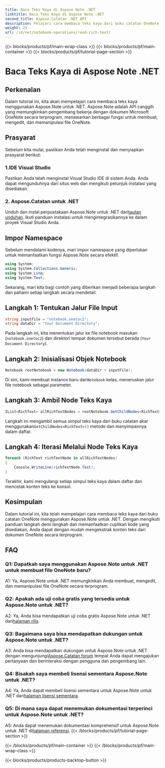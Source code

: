 ```yaml
---
title: Baca Teks Kaya di Aspose Note .NET
linktitle: Baca Teks Kaya di Aspose Note .NET
second_title: Aspose.Catatan .NET API
description: Pelajari cara membaca teks kaya dari buku catatan OneNote secara terprogram menggunakan Aspose.Note untuk .NET. Ikuti tutorial langkah demi langkah kami untuk integrasi yang mudah.
weight: 23
url: /id/net/notebook-operations/read-rich-text/
---
```


{{< blocks/products/pf/main-wrap-class >}}
{{< blocks/products/pf/main-container >}}
{{< blocks/products/pf/tutorial-page-section >}}

# Baca Teks Kaya di Aspose Note .NET

## Perkenalan

Dalam tutorial ini, kita akan mempelajari cara membaca teks kaya menggunakan Aspose.Note untuk .NET. Aspose.Note adalah API canggih yang memungkinkan pengembang bekerja dengan dokumen Microsoft OneNote secara terprogram, menawarkan berbagai fungsi untuk membuat, mengedit, dan memanipulasi file OneNote.

## Prasyarat

Sebelum kita mulai, pastikan Anda telah menginstal dan menyiapkan prasyarat berikut:

### 1.IDE Visual Studio

Pastikan Anda telah menginstal Visual Studio IDE di sistem Anda. Anda dapat mengunduhnya dari situs web dan mengikuti petunjuk instalasi yang disediakan.

### 2. Aspose.Catatan untuk .NET

 Unduh dan instal perpustakaan Aspose.Note untuk .NET dari[tautan unduhan](https://releases.aspose.com/note/net/). Ikuti panduan instalasi untuk mengintegrasikannya ke dalam proyek Visual Studio Anda.

## Impor Namespace

Sebelum mendalami kodenya, mari impor namespace yang diperlukan untuk memanfaatkan fungsi Aspose.Note secara efektif.

```csharp
using System;
using System.Collections.Generic;
using System.Linq;
using System.Text;
```

Sekarang, mari kita bagi contoh yang diberikan menjadi beberapa langkah dan pahami setiap langkah secara mendetail.

## Langkah 1: Tentukan Jalur File Input

```csharp
string inputFile = "notebook.onetoc2";
string dataDir = "Your Document Directory";
```

Pada langkah ini, kita menentukan jalur ke file notebook masukan (`notebook.onetoc2`) dan direktori tempat dokumen tersebut berada (`Your Document Directory`).

## Langkah 2: Inisialisasi Objek Notebook

```csharp
Notebook rootNotebook = new Notebook(dataDir + inputFile);
```

 Di sini, kami membuat instance baru dari`Notebook` kelas, meneruskan jalur file notebook sebagai parameter.

## Langkah 3: Ambil Node Teks Kaya

```csharp
IList<RichText> allRichTextNodes = rootNotebook.GetChildNodes<RichText>();
```

 Langkah ini mengambil semua simpul teks kaya dari buku catatan akar menggunakan`GetChildNodes<RichText>()` metode dan menyimpannya dalam daftar.

## Langkah 4: Iterasi Melalui Node Teks Kaya

```csharp
foreach (RichText richTextNode in allRichTextNodes)
{
    Console.WriteLine(richTextNode.Text);
}
```

Terakhir, kami mengulangi setiap simpul teks kaya dalam daftar dan mencetak konten teks ke konsol.

## Kesimpulan

Dalam tutorial ini, kita telah mempelajari cara membaca teks kaya dari buku catatan OneNote menggunakan Aspose.Note untuk .NET. Dengan mengikuti panduan langkah demi langkah dan memanfaatkan cuplikan kode yang disediakan, Anda dapat dengan mudah mengekstrak konten teks dari dokumen OneNote secara terprogram.

## FAQ

### Q1: Dapatkah saya menggunakan Aspose.Note untuk .NET untuk membuat file OneNote baru?

A1: Ya, Aspose.Note untuk .NET memungkinkan Anda membuat, mengedit, dan memanipulasi file OneNote secara terprogram.

### Q2: Apakah ada uji coba gratis yang tersedia untuk Aspose.Note untuk .NET?

 A2: Ya, Anda bisa mendapatkan uji coba gratis Aspose.Note untuk .NET dari[halaman rilis](https://releases.aspose.com/).

### Q3: Bagaimana saya bisa mendapatkan dukungan untuk Aspose.Note untuk .NET?

 A3: Anda bisa mendapatkan dukungan untuk Aspose.Note untuk .NET dengan mengunjungi[Aspose.Catatan forum](https://forum.aspose.com/c/note/28) tempat Anda dapat mengajukan pertanyaan dan berinteraksi dengan pengguna dan pengembang lain.

### Q4: Bisakah saya membeli lisensi sementara Aspose.Note untuk .NET?

 A4: Ya, Anda dapat membeli lisensi sementara untuk Aspose.Note untuk .NET dari[halaman lisensi sementara](https://purchase.aspose.com/temporary-license/).

### Q5: Di mana saya dapat menemukan dokumentasi terperinci untuk Aspose.Note untuk .NET?

 A5: Anda dapat menemukan dokumentasi komprehensif untuk Aspose.Note untuk .NET di[halaman referensi](https://reference.aspose.com/note/net/).
{{< /blocks/products/pf/tutorial-page-section >}}

{{< /blocks/products/pf/main-container >}}
{{< /blocks/products/pf/main-wrap-class >}}

{{< blocks/products/products-backtop-button >}}
